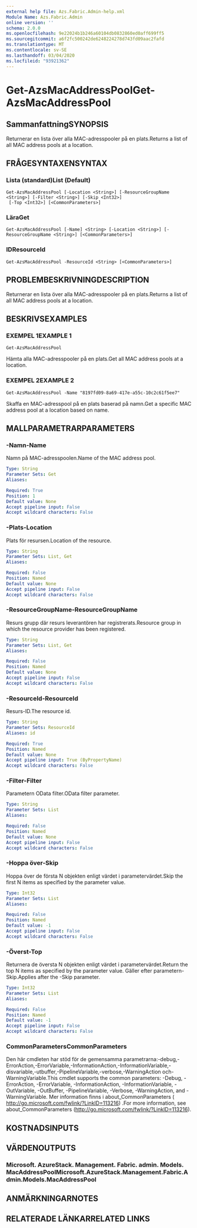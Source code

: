 ```yaml
---
external help file: Azs.Fabric.Admin-help.xml
Module Name: Azs.Fabric.Admin
online version: ''
schema: 2.0.0
ms.openlocfilehash: 9e22024b1b246a60104db0832860ed0aff699ff5
ms.sourcegitcommit: a6f2fc500242de6248224278d743fd09aac2fafd
ms.translationtype: MT
ms.contentlocale: sv-SE
ms.lasthandoff: 03/04/2020
ms.locfileid: "93921362"
---
```

# <span data-ttu-id="8da29-101">Get-AzsMacAddressPool</span><span class="sxs-lookup"><span data-stu-id="8da29-101">Get-AzsMacAddressPool</span></span>

## <span data-ttu-id="8da29-102">Sammanfattning</span><span class="sxs-lookup"><span data-stu-id="8da29-102">SYNOPSIS</span></span>
<span data-ttu-id="8da29-103">Returnerar en lista över alla MAC-adresspooler på en plats.</span><span class="sxs-lookup"><span data-stu-id="8da29-103">Returns a list of all MAC address pools at a location.</span></span>

## <span data-ttu-id="8da29-104">FRÅGESYNTAXEN</span><span class="sxs-lookup"><span data-stu-id="8da29-104">SYNTAX</span></span>

### <span data-ttu-id="8da29-105">Lista (standard)</span><span class="sxs-lookup"><span data-stu-id="8da29-105">List (Default)</span></span>
```
Get-AzsMacAddressPool [-Location <String>] [-ResourceGroupName <String>] [-Filter <String>] [-Skip <Int32>]
 [-Top <Int32>] [<CommonParameters>]
```

### <span data-ttu-id="8da29-106">Lära</span><span class="sxs-lookup"><span data-stu-id="8da29-106">Get</span></span>
```
Get-AzsMacAddressPool [-Name] <String> [-Location <String>] [-ResourceGroupName <String>] [<CommonParameters>]
```

### <span data-ttu-id="8da29-107">ID</span><span class="sxs-lookup"><span data-stu-id="8da29-107">ResourceId</span></span>
```
Get-AzsMacAddressPool -ResourceId <String> [<CommonParameters>]
```

## <span data-ttu-id="8da29-108">PROBLEMBESKRIVNING</span><span class="sxs-lookup"><span data-stu-id="8da29-108">DESCRIPTION</span></span>
<span data-ttu-id="8da29-109">Returnerar en lista över alla MAC-adresspooler på en plats.</span><span class="sxs-lookup"><span data-stu-id="8da29-109">Returns a list of all MAC address pools at a location.</span></span>

## <span data-ttu-id="8da29-110">BESKRIVS</span><span class="sxs-lookup"><span data-stu-id="8da29-110">EXAMPLES</span></span>

### <span data-ttu-id="8da29-111">EXEMPEL 1</span><span class="sxs-lookup"><span data-stu-id="8da29-111">EXAMPLE 1</span></span>
```
Get-AzsMacAddressPool
```

<span data-ttu-id="8da29-112">Hämta alla MAC-adresspooler på en plats.</span><span class="sxs-lookup"><span data-stu-id="8da29-112">Get all MAC address pools at a location.</span></span>

### <span data-ttu-id="8da29-113">EXEMPEL 2</span><span class="sxs-lookup"><span data-stu-id="8da29-113">EXAMPLE 2</span></span>
```
Get-AzsMacAddressPool -Name "8197fd09-8a69-417e-a55c-10c2c61f5ee7"
```

<span data-ttu-id="8da29-114">Skaffa en MAC-adresspool på en plats baserad på namn.</span><span class="sxs-lookup"><span data-stu-id="8da29-114">Get a specific MAC address pool at a location based on name.</span></span>

## <span data-ttu-id="8da29-115">MALLPARAMETRAR</span><span class="sxs-lookup"><span data-stu-id="8da29-115">PARAMETERS</span></span>

### <span data-ttu-id="8da29-116">-Namn</span><span class="sxs-lookup"><span data-stu-id="8da29-116">-Name</span></span>
<span data-ttu-id="8da29-117">Namn på MAC-adresspoolen.</span><span class="sxs-lookup"><span data-stu-id="8da29-117">Name of the MAC address pool.</span></span>

```yaml
Type: String
Parameter Sets: Get
Aliases:

Required: True
Position: 1
Default value: None
Accept pipeline input: False
Accept wildcard characters: False
```

### <span data-ttu-id="8da29-118">-Plats</span><span class="sxs-lookup"><span data-stu-id="8da29-118">-Location</span></span>
<span data-ttu-id="8da29-119">Plats för resursen.</span><span class="sxs-lookup"><span data-stu-id="8da29-119">Location of the resource.</span></span>

```yaml
Type: String
Parameter Sets: List, Get
Aliases:

Required: False
Position: Named
Default value: None
Accept pipeline input: False
Accept wildcard characters: False
```

### <span data-ttu-id="8da29-120">-ResourceGroupName</span><span class="sxs-lookup"><span data-stu-id="8da29-120">-ResourceGroupName</span></span>
<span data-ttu-id="8da29-121">Resurs grupp där resurs leverantören har registrerats.</span><span class="sxs-lookup"><span data-stu-id="8da29-121">Resource group in which the resource provider has been registered.</span></span>

```yaml
Type: String
Parameter Sets: List, Get
Aliases:

Required: False
Position: Named
Default value: None
Accept pipeline input: False
Accept wildcard characters: False
```

### <span data-ttu-id="8da29-122">-ResourceId</span><span class="sxs-lookup"><span data-stu-id="8da29-122">-ResourceId</span></span>
<span data-ttu-id="8da29-123">Resurs-ID.</span><span class="sxs-lookup"><span data-stu-id="8da29-123">The resource id.</span></span>

```yaml
Type: String
Parameter Sets: ResourceId
Aliases: id

Required: True
Position: Named
Default value: None
Accept pipeline input: True (ByPropertyName)
Accept wildcard characters: False
```

### <span data-ttu-id="8da29-124">-Filter</span><span class="sxs-lookup"><span data-stu-id="8da29-124">-Filter</span></span>
<span data-ttu-id="8da29-125">Parametern OData filter.</span><span class="sxs-lookup"><span data-stu-id="8da29-125">OData filter parameter.</span></span>

```yaml
Type: String
Parameter Sets: List
Aliases:

Required: False
Position: Named
Default value: None
Accept pipeline input: False
Accept wildcard characters: False
```

### <span data-ttu-id="8da29-126">-Hoppa över</span><span class="sxs-lookup"><span data-stu-id="8da29-126">-Skip</span></span>
<span data-ttu-id="8da29-127">Hoppa över de första N objekten enligt värdet i parametervärdet.</span><span class="sxs-lookup"><span data-stu-id="8da29-127">Skip the first N items as specified by the parameter value.</span></span>

```yaml
Type: Int32
Parameter Sets: List
Aliases:

Required: False
Position: Named
Default value: -1
Accept pipeline input: False
Accept wildcard characters: False
```

### <span data-ttu-id="8da29-128">-Överst</span><span class="sxs-lookup"><span data-stu-id="8da29-128">-Top</span></span>
<span data-ttu-id="8da29-129">Returnera de översta N objekten enligt värdet i parametervärdet.</span><span class="sxs-lookup"><span data-stu-id="8da29-129">Return the top N items as specified by the parameter value.</span></span>
<span data-ttu-id="8da29-130">Gäller efter parametern-Skip.</span><span class="sxs-lookup"><span data-stu-id="8da29-130">Applies after the -Skip parameter.</span></span>

```yaml
Type: Int32
Parameter Sets: List
Aliases:

Required: False
Position: Named
Default value: -1
Accept pipeline input: False
Accept wildcard characters: False
```

### <span data-ttu-id="8da29-131">CommonParameters</span><span class="sxs-lookup"><span data-stu-id="8da29-131">CommonParameters</span></span>
<span data-ttu-id="8da29-132">Den här cmdleten har stöd för de gemensamma parametrarna:-debug,-ErrorAction,-ErrorVariable,-InformationAction,-InformationVariable,-disvariable,-utbuffer,-PipelineVariable,-verbose,-WarningAction och-WarningVariable.</span><span class="sxs-lookup"><span data-stu-id="8da29-132">This cmdlet supports the common parameters: -Debug, -ErrorAction, -ErrorVariable, -InformationAction, -InformationVariable, -OutVariable, -OutBuffer, -PipelineVariable, -Verbose, -WarningAction, and -WarningVariable.</span></span> <span data-ttu-id="8da29-133">Mer information finns i about_CommonParameters ( http://go.microsoft.com/fwlink/?LinkID=113216) .</span><span class="sxs-lookup"><span data-stu-id="8da29-133">For more information, see about_CommonParameters (http://go.microsoft.com/fwlink/?LinkID=113216).</span></span>

## <span data-ttu-id="8da29-134">KOSTNADS</span><span class="sxs-lookup"><span data-stu-id="8da29-134">INPUTS</span></span>

## <span data-ttu-id="8da29-135">VÄRDEN</span><span class="sxs-lookup"><span data-stu-id="8da29-135">OUTPUTS</span></span>

### <span data-ttu-id="8da29-136">Microsoft. AzureStack. Management. Fabric. admin. Models. MacAddressPool</span><span class="sxs-lookup"><span data-stu-id="8da29-136">Microsoft.AzureStack.Management.Fabric.Admin.Models.MacAddressPool</span></span>

## <span data-ttu-id="8da29-137">ANMÄRKNINGAR</span><span class="sxs-lookup"><span data-stu-id="8da29-137">NOTES</span></span>

## <span data-ttu-id="8da29-138">RELATERADE LÄNKAR</span><span class="sxs-lookup"><span data-stu-id="8da29-138">RELATED LINKS</span></span>
